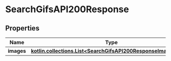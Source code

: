 
# SearchGifsAPI200Response

## Properties
| Name | Type | Description | Notes |
| ------------ | ------------- | ------------- | ------------- |
| **images** | [**kotlin.collections.List&lt;SearchGifsAPI200ResponseImagesInner&gt;**](SearchGifsAPI200ResponseImagesInner.md) |  |  [optional] |



